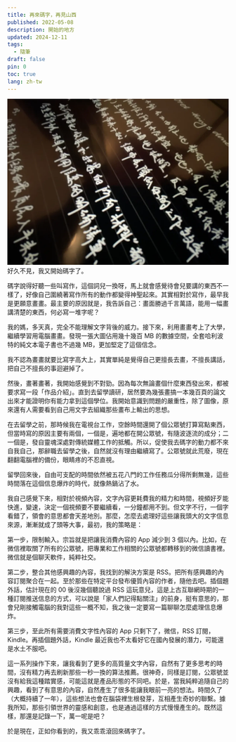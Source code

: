 ```yaml
---
title: 再來碼字，再見山西
published: 2022-05-08
description: 開始的地方
updated: 2024-12-11
tags:
  - 隨筆
draft: false
pin: 0
toc: true
lang: zh-tw
---
```

![](./_images/再来码字，再见山西-1754470929070.webp)
好久不見，我又開始碼字了。

碼字說得好聽一些叫寫作，這個詞兒一換呀，馬上就會感覺待會兒要講的東西不一樣了，好像自己圍繞著寫作所有的動作都變得神聖起來。其實相對於寫作，最早我是更願意畫畫。最主要的原因就是，我告訴自己：畫面勝過千言萬語，能用一幅畫講清楚的東西，何必寫一堆字呢？

我的媽，多天真，完全不能理解文字背後的威力。接下來，利用畫畫考上了大學，繼續學習用電腦畫畫。發現一張大圖佔用幾十幾百 MB 的數據空間，全套哈利波特的純文本電子書也不過幾 MB，更加堅定了這個信念。

我不認為畫畫就要比寫字高大上，其實單純是覺得自己更擅長去畫，不擅長講話，把自己不擅長的事迴避掉了。

然後，畫著畫著，我開始感覺到不對勁。因為每次無論畫個什麼東西發出來，都被要求寫一段「作品介紹」。直到去留學讀研，居然要為幾張畫搞一本幾百頁的論文出來才能證明你有能力拿到這個學位。我開始意識到問題的嚴重性，除了圖像，原來還有人需要看到自己用文字去組織那些畫布上輸出的思想。

在去留學之前，那時候我在電視台工作，空餘時間還開了個公眾號打算寫點東西，但當時寫的原因主要有兩個，一個是，遍地都在開公眾號，有隨波逐流的成分；二一個是，發自靈魂深處對傳統媒體工作的抵觸。所以，促使我去碼字的動力都不來自我自己，那辭職去留學之後，自然就沒有理由繼續寫了。公眾號就此荒廢，現在翻翻電腦裡的備份，眼睛疼的不忍直視。

留學回來後，自由可支配的時間依然被五花八門的工作任務瓜分得所剩無幾，這些時間落在這個信息爆炸的時代，就像熱鍋沾了水。

我自己感覺下來，相對於視頻內容，文字內容更耗費我的精力和時間，視頻好歹能快進，變速，決定一個視頻要不要繼續看，一分鐘都用不到。但文字不行，一個字看錯了，領會的意思都會天差地別。那麼，怎麼去處理好這些讓我頭大的文字信息來源，漸漸就成了頭等大事，最初，我的策略是：

第一步，限制輸入。宗旨就是把讓我消費內容的 App 減少到 3 個以內。比如，在微信裡取關了所有的公眾號，把專業和工作相關的公眾號都轉移到的微信讀書裡。微信就是個聊天軟件，純粹社交。

第二步，整合其他感興趣的內容，我找到的解決方案是 RSS。把所有感興趣的內容訂閱聚合在一起。至於那些在特定平台發布優質內容的作者，隨他去吧。插個題外話，估計現在的 00 後沒幾個聽說過 RSS 這玩意兒，這是上古互聯網時期的一種訂閱推送信息的方式，可以說是「家人們記得點關注」的前身，挺有意思的，那會兒剛接觸電腦的我對這些一概不知，我之後一定要寫一篇聊聊怎麼處理信息爆炸。

第三步，至此所有需要消費文字性內容的 App 只剩下了，微信，RSS 訂閱，Kindle。再插個題外話，Kindle 最近我也不太看好它在國內發展的潛力，可能還是水土不服吧。

這一系列操作下來，讓我看到了更多的高質量文字內容，自然有了更多思考的時間，沒有精力再去刷新那些一秒一換的算法推薦。很神奇，同樣是訂閱，公眾號並沒有給我這種踏實感，可能這就是產品形態的不同吧。於是，當我純粹追隨自己的興趣，看到了有意思的內容，自然產生了很多能讓我眼前一亮的想法。時間久了（大概持續了一年），這些想法也會在腦袋裡生根發芽，互相產生奇妙的聯繫。據我所知，那些引領世界的靈感和創意，也是通過這樣的方式慢慢產生的。既然這樣，那還是記錄一下，萬一呢是吧？

於是現在，正如你看到的，我又乖乖滾回來碼字了。